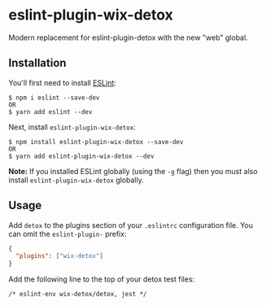 # eslint-plugin-wix-detox

Modern replacement for eslint-plugin-detox with the new "web" global.

## Installation

You'll first need to install [ESLint](http://eslint.org):

```
$ npm i eslint --save-dev
OR
$ yarn add eslint --dev
```

Next, install `eslint-plugin-wix-detox`:

```
$ npm install eslint-plugin-wix-detox --save-dev
OR
$ yarn add eslint-plugin-wix-detox --dev
```

**Note:** If you installed ESLint globally (using the `-g` flag) then you must also install `eslint-plugin-wix-detox` globally.

## Usage

Add `detox` to the plugins section of your `.eslintrc` configuration file. You can omit the `eslint-plugin-` prefix:

```json
{
  "plugins": ["wix-detox"]
}
```

Add the following line to the top of your detox test files:

```
/* eslint-env wix-detox/detox, jest */
```
